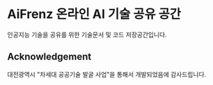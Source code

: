 # AiFrenz 온라인 AI 기술 공유 공간
인공지능 기술을 공유를 위한 기술문서 및 코드 저장공간입니다.

## Acknowledgement
대전광역시 "차세대 공공기술 발굴 사업"을 통해서 개발되었음에 감사드립니다.

